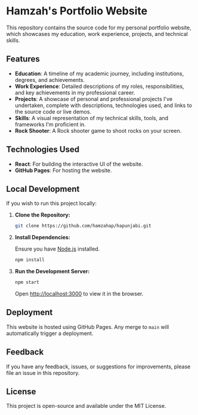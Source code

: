 # Hamzah's Portfolio Website

This repository contains the source code for my personal portfolio website, which showcases my education, work experience, projects, and technical skills.

## Features

- **Education**: A timeline of my academic journey, including institutions, degrees, and achievements.
- **Work Experience**: Detailed descriptions of my roles, responsibilities, and key achievements in my professional career.
- **Projects**: A showcase of personal and professional projects I've undertaken, complete with descriptions, technologies used, and links to the source code or live demos.
- **Skills**: A visual representation of my technical skills, tools, and frameworks I'm proficient in.
- **Rock Shooter**: A Rock shooter game to shoot rocks on your screen.

## Technologies Used

- **React**: For building the interactive UI of the website.
- **GitHub Pages**: For hosting the website.

## Local Development

If you wish to run this project locally:

1. **Clone the Repository:**

   ```bash
   git clone https://github.com/hamzahap/hapunjabi.git
   ```

2. **Install Dependencies:**

   Ensure you have [Node.js](https://nodejs.org/) installed.

   ```bash
   npm install
   ```

3. **Run the Development Server:**

   ```bash
   npm start
   ```

   Open [http://localhost:3000](http://localhost:3000) to view it in the browser.

## Deployment

This website is hosted using GitHub Pages. Any merge to `main` will automatically trigger a deployment.

## Feedback

If you have any feedback, issues, or suggestions for improvements, please file an issue in this repository.

## License

This project is open-source and available under the MIT License.
